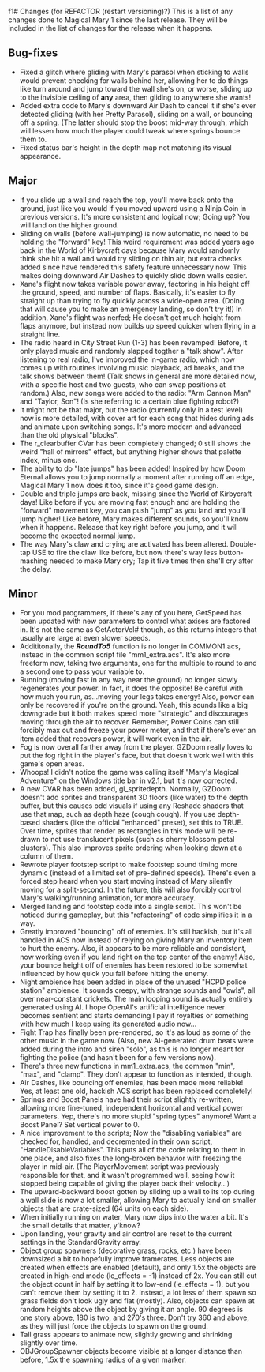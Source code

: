 f1# Changes (for REFACTOR (restart versioning)?)
This is a list of any changes done to Magical Mary 1 since the last release. They will be included in the list of changes for the release when it happens.
## Bug-fixes
* Fixed a glitch where gliding with Mary's parasol when sticking to walls would prevent checking for walls behind her, allowing her to do things like turn around and jump toward the wall she's on, or worse, sliding up to the invisible ceiling of **any** area, then gliding to anywhere she wants!
* Added extra code to Mary's downward Air Dash to cancel it if she's ever detected gliding (with her Pretty Parasol), sliding on a wall, or bouncing off a spring. (The latter should stop the boost mid-way through, which will lessen how much the player could tweak where springs bounce them to.
* Fixed status bar's height in the depth map not matching its visual appearance.
## Major
* If you slide up a wall and reach the top, you'll move back onto the ground, just like you would if you moved upward using a Ninja Coin in previous versions. It's more consistent and logical now; Going up? You will land on the higher ground.
* Sliding on walls (before wall-jumping) is now automatic, no need to be holding the "forward" key! This weird requirement was added years ago back in the World of Kirbycraft days because Mary would randomly think she hit a wall and would try sliding on thin air, but extra checks added since have rendered this safety feature unnecessary now. This makes doing downward Air Dashes to quickly slide down walls easier.
* Xane's flight now takes variable power away, factoring in his height off the ground, speed, and number of flaps. Basically, it's easier to fly straight up than trying to fly quickly across a wide-open area. (Doing that will cause you to make an emergency landing, so don't try it!) In addition, Xane's flight was nerfed; He doesn't get much height from flaps anymore, but instead now builds up speed quicker when flying in a straight line.
* The radio heard in City Street Run (1-3) has been revamped! Before, it only played music and randomly slapped togther a "talk show". After listening to real radio, I've improved the in-game radio, which now comes up with routines involving music playback, ad breaks, and the talk shows between them! (Talk shows in general are more detailed now, with a specific host and two guests, who can swap positions at random.) Also, new songs were added to the radio: "Arm Cannon Man" and "Taylor, Son"! (Is she referring to a certain blue fighting robot?)
* It might not be that major, but the radio (currently only in a test level) now is more detailed, with cover art for each song that hides during ads and animate upon switching songs. It's more modern and advanced than the old physical "blocks".
* The r_clearbuffer CVar has been completely changed; 0 still shows the weird "hall of mirrors" effect, but anything higher shows that palette index, minus one.
* The ability to do "late jumps" has been added! Inspired by how Doom Eternal allows you to jump normally a moment after running off an edge, Magical Mary 1 now does it too, since it's good game design.
* Double and triple jumps are back, missing since the World of Kirbycraft days! Like before if you are moving fast enough and are holding the "forward" movement key, you can push "jump" as you land and you'll jump higher! Like before, Mary makes different sounds, so you'll know when it happens. Release that key right before you jump, and it will become the expected normal jump.
* The way Mary's claw and crying are activated has been altered. Double-tap USE to fire the claw like before, but now there's way less button-mashing needed to make Mary cry; Tap it five times then she'll cry after the delay.
## Minor
* For you mod programmers, if there's any of you here, GetSpeed has been updated with new parameters to control what axises are factored in. It's not the same as GetActorVel# though, as this returns integers that usually are large at even slower speeds.
* Addititonally, the ***RoundTo5*** function is no longer in COMMON1.acs, instead in the common script file "mm1_extra.acs". It's also more freeform now, taking two arguments, one for the multiple to round to and a second one to pass your variable to.
* Running (moving fast in any way near the ground) no longer slowly regenerates your power. In fact, it does the opposite! Be careful with how much you run, as...moving your legs takes energy! Also, power can only be recovered if you're on the ground. Yeah, this sounds like a big downgrade but it both makes speed more "strategic" and discourages moving through the air to recover. Remember, Power Coins can still forcibly max out and freeze your power meter, and that if there's ever an item added that recovers power, it will work even in the air.
* Fog is now overall farther away from the player. GZDoom really loves to put the fog right in the player's face, but that doesn't work well with this game's open areas.
* Whoops! I didn't notice the game was calling itself "Mary's Magical Adventure" on the Windows title bar in v2.1, but it's now corrected.
* A new CVAR has been added, gl_spritedepth. Normally, GZDoom doesn't add sprites and transparent 3D floors (like water) to the depth buffer, but this causes odd visuals if using any Reshade shaders that use that map, such as depth haze (cough cough). If you use depth-based shaders (like the official "enhanced" preset), set this to TRUE. Over time, sprites that render as rectangles in this mode will be re-drawn to not use translucent pixels (such as cherry blossom petal clusters). This also improves sprite ordering when looking down at a column of them.
* Rewrote player footstep script to make footstep sound timing more dynamic (instead of a limited set of pre-defined speeds). There's even a forced step heard when you start moving instead of Mary silently moving for a split-second. In the future, this will also forcibly control Mary's walking/running animation, for more accuracy.
* Merged landing and footstep code into a single script. This won't be noticed during gameplay, but this "refactoring" of code simplifies it in a way.
* Greatly improved "bouncing" off of enemies. It's still hackish, but it's all handled in ACS now instead of relying on giving Mary an inventory item to hurt the enemy. Also, it appears to be more reliable and consistent, now working even if you land right on the top center of the enemy! Also, your bounce height off of enemies has been restored to be somewhat influenced by how quick you fall before hitting the enemy.
* Night ambience has been added in place of the unused "HCPD police station" ambience. It sounds creepy, with strange sounds and "owls", all over near-constant crickets. The main looping sound is actually entirely generated using AI. I hope OpenAI's artificial intelligence never becomes sentient and starts demanding I pay it royalties or something with how much I keep using its generated audio now...
* Fight Trap has finally been pre-rendered, so it's as loud as some of the other music in the game now. (Also, new AI-generated drum beats were added during the intro and siren "solo", as this is no longer meant for fighting the police (and hasn't been for a few versions now).
* There's three new functions in mm1_extra.acs, the common "min", "max", and "clamp". They don't appear to function as intended, though.
* Air Dashes, like bouncing off enemies, has been made more reliable! Yes, at least one old, hackish ACS script has been replaced completely!
* Springs and Boost Panels have had their script slightly re-written, allowing more fine-tuned, independent horizontal and vertical power parameters. Yep, there's no more stupid "spring types" anymore! Want a Boost Panel? Set vertical power to 0.
* A nice improvement to the scripts; Now the "disabling variables" are checked for, handled, and decremented in their own script, "HandleDisableVariables". This puts all of the code relating to them in one place, and also fixes the long-broken behavior with freezing the player in mid-air. (The PlayerMovement script was previously responsible for that, and it wasn't programmed well, seeing how it stopped being capable of giving the player back their velocity...)
* The upward-backward boost gotten by sliding up a wall to its top during a wall slide is now a lot smaller, allowing Mary to actually land on smaller objects that are crate-sized (64 units on each side).
* When initially running on water, Mary now dips into the water a bit. It's the small details that matter, y'know?
* Upon landing, your gravity and air control are reset to the current settings in the StandardGravity array.
* Object group spawners (decorative grass, rocks, etc.) have been downsized a bit to hopefully improve framerates. Less objects are created when effects are enabled (default), and only 1.5x the objects are created in high-end mode (le_effects = -1) instead of 2x. You can still cut the object count in half by setting it to low-end (le_effects = 1), but you can't remove them by setting it to 2. Instead, a lot less of them spawn so grass fields don't look ugly and flat (mostly). Also, objects can spawn at random heights above the object by giving it an angle. 90 degrees is one story above, 180 is two, and 270's three. Don't try 360 and above, as they will just force the objects to spawn on the ground.
* Tall grass appears to animate now, slightly growing and shrinking slightly over time.
* OBJGroupSpawner objects become visible at a longer distance than before, 1.5x the spawning radius of a given marker.